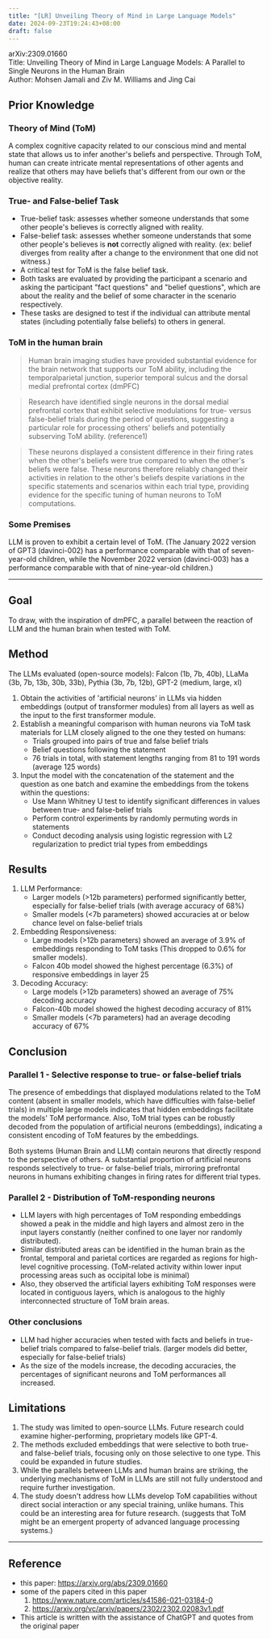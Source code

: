 ```yaml
---
title: "[LR] Unveiling Theory of Mind in Large Language Models"
date: 2024-09-23T19:24:43+08:00
draft: false
---
```


arXiv:2309.01660 <br>
Title: Unveiling Theory of Mind in Large Language Models: A Parallel to Single Neurons in the Human Brain <br>
Author: Mohsen Jamali and Ziv M. Williams and Jing Cai <br>

## Prior Knowledge
### Theory of Mind (ToM)
A complex cognitive capacity related to our conscious mind and mental state that allows us to infer another's beliefs and perspective. Through ToM, human can create intricate mental representations of other agents and realize that others may have beliefs that's different from our own or the objective reality.
### True- and False-belief Task
* True-belief task: assesses whether someone understands that some other people's believes is correctly aligned with reality.
* False-belief task: assesses whether someone understands that some other people's believes is **not** correctly aligned with reality. (ex: belief diverges from reality after a change to the environment that one did not witness.)
* A critical test for ToM is the false belief task.
* Both tasks are evaluated by providing the participant a scenario and asking the participant "fact questions" and "belief questions", which are about the reality and the belief of some character in the scenario respectively.
* These tasks are designed to test if the individual can attribute mental states (including potentially false beliefs) to others in general.
### ToM in the human brain
> Human brain imaging studies have provided substantial evidence for the brain network that supports our ToM ability, including the temporalparietal junction, superior temporal sulcus and the dorsal medial prefrontal cortex (dmPFC)

> Research have identified single neurons in the dorsal medial prefrontal cortex that exhibit selective modulations for true- versus false-belief trials during the period of questions, suggesting a particular role for processing others' beliefs and potentially subserving ToM ability. (reference1)

> These neurons displayed a consistent difference in their firing rates when the other's beliefs were true compared to when the other's beliefs were false. These neurons therefore reliably changed their activities in relation to the other's beliefs despite variations in the specific statements and scenarios within each trial type, providing evidence for the specific tuning of human neurons to ToM computations.
### Some Premises
LLM is proven to exhibit a certain level of ToM. (The January 2022 version of GPT3 (davinci-002) has a performance comparable with that of seven-year-old children, while the November 2022 version (davinci-003) has a performance comparable with that of nine-year-old children.)

---

## Goal
To draw, with the inspiration of dmPFC, a parallel between the reaction of LLM and the human brain when tested with ToM.
## Method
The LLMs evaluated (open-source models): Falcon (1b, 7b, 40b), LLaMa (3b, 7b, 13b, 30b, 33b), Pythia (3b, 7b, 12b), GPT-2 (medium, large, xl)
1. Obtain the activities of 'artificial neurons' in LLMs via hidden embeddings (output of transformer modules) from all layers as well as the input to the first transformer module.
2. Establish a meaningful comparison with human neurons via ToM task materials for LLM closely aligned to the one they tested on humans:
   - Trials grouped into pairs of true and false belief trials
   - Belief questions following the statement
   - 76 trials in total, with statement lengths ranging from 81 to 191 words (average 125 words)
3. Input the model with the concatenation of the statement and the question as one batch and examine the embeddings from the tokens within the questions:
   - Use Mann Whitney U test to identify significant differences in values between true- and false-belief trials
   - Perform control experiments by randomly permuting words in statements
   - Conduct decoding analysis using logistic regression with L2 regularization to predict trial types from embeddings
## Results
1. LLM Performance:
   - Larger models (>12b parameters) performed significantly better, especially for false-belief trials (with average accuracy of 68%)
   - Smaller models (<7b parameters) showed accuracies at or below chance level on false-belief trials
2. Embedding Responsiveness:
   - Large models (>12b parameters) showed an average of 3.9% of embeddings responding to ToM tasks (This dropped to 0.6% for smaller models).
   - Falcon 40b model showed the highest percentage (6.3%) of responsive embeddings in layer 25
3. Decoding Accuracy:
   - Large models (>12b parameters) showed an average of 75% decoding accuracy
   - Falcon-40b model showed the highest decoding accuracy of 81%
   - Smaller models (<7b parameters) had an average decoding accuracy of 67%
## Conclusion
### Parallel 1 - Selective response to true- or false-belief trials
The presence of embeddings that displayed modulations related to the ToM content (absent in smaller models, which have difficulties with false-belief trials) in multiple large models indicates that hidden embeddings facilitate the models' ToM performance. Also, ToM trial types can be robustly decoded from the population of artificial neurons (embeddings), indicating a consistent encoding of ToM features by the embeddings.

Both systems (Human Brain and LLM) contain neurons that directly respond to the perspective of others. A substantial proportion of artificial neurons responds selectively to true- or false-belief trials, mirroring prefrontal neurons in humans exhibiting changes in firing rates for different trial types.
### Parallel 2 - Distribution of ToM-responding neurons
* LLM layers with high percentages of ToM responding embeddings showed a peak in the middle and high layers and almost zero in the input layers constantly (neither confined to one layer nor randomly distributed). 
* Similar distributed areas can be identified in the human brain as the frontal, temporal and parietal cortices are regarded as regions for high-level cognitive processing. (ToM-related activity within lower input processing areas such as occipital lobe is minimal) 
* Also, they observed the artificial layers exhibiting ToM responses were located in contiguous layers, which is analogous to the highly interconnected structure of ToM brain areas.
### Other conclusions
* LLM had higher accuracies when tested with facts and beliefs in true-belief trials compared to false-belief trials. (larger models did better, especially for false-belief trials)
* As the size of the models increase, the decoding accuracies, the percentages of significant neurons and ToM performances all increased.
## Limitations
1. The study was limited to open-source LLMs. Future research could examine higher-performing, proprietary models like GPT-4.
2. The methods excluded embeddings that were selective to both true- and false-belief trials, focusing only on those selective to one type. This could be expanded in future studies.
3. While the parallels between LLMs and human brains are striking, the underlying mechanisms of ToM in LLMs are still not fully understood and require further investigation.
4. The study doesn't address how LLMs develop ToM capabilities without direct social interaction or any special training, unlike humans. This could be an interesting area for future research. (suggests that ToM might be an emergent property of advanced language processing systems.)

---

## Reference
* this paper: https://arxiv.org/abs/2309.01660
* some of the papers cited in this paper
	1. https://www.nature.com/articles/s41586-021-03184-0
	2. https://arxiv.org/vc/arxiv/papers/2302/2302.02083v1.pdf
* This article is written with the assistance of ChatGPT and quotes from the original paper